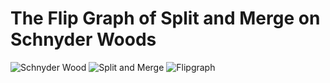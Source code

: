 # The Flip Graph of Split and Merge on Schnyder Woods

![Schnyder Wood](https://github.com/julianschick/schnyder-woods/blob/master/schnyder_wood.png?raw=true)
![Split and Merge](https://github.com/julianschick/schnyder-woods/blob/master/split_merge.png?raw=true)
![Flipgraph](https://github.com/julianschick/schnyder-woods/blob/master/flipgraph.png?raw=true)
